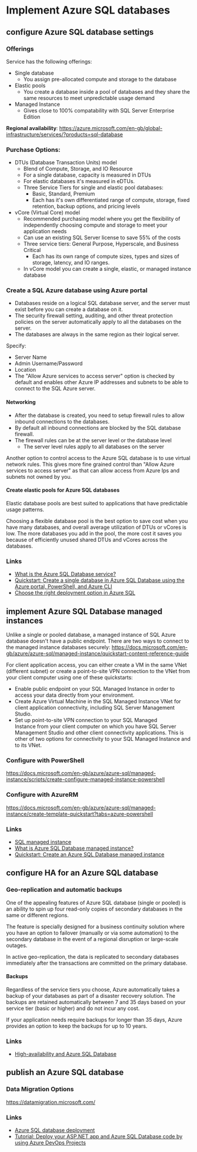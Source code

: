 
# Implement Azure SQL databases

## configure Azure SQL database settings

### Offerings

Service has the following offerings:

- Single database
  - You assign pre-allocated compute and storage to the database
- Elastic pools
  - You create a database inside a pool of databases and they share the same resources to meet unpredictable usage demand
- Managed Instance
  - Gives close to 100% compatability with SQL Server Enterprise Edition

**Regional availability**: https://azure.microsoft.com/en-gb/global-infrastructure/services/?products=sql-database

### Purchase Options:

- DTUs (Database Transaction Units) model
  - Blend of Compute, Storage, and IO Resource
  - For a single database, capacity is measured in DTUs
  - For elastic databases it's measured in eDTUs.
  - Three Service Tiers for single and elastic pool databases:
    - Basic, Standard, Premium
    - Each has it's own differentiated range of compute, storage, fixed retention, backup options, and pricing levels
- vCore (Virtual Core) model
  - Recommended purchasing model where you get the flexibility of independently choosing compute and storage to meet your application needs
  - Can use an existing SQL Server license to save 55% of the costs
  - Three service tiers: General Purpose, Hyperscale, and Business Critical
    - Each has its own range of compute sizes, types and sizes of storage, latency, and IO ranges.
  - In vCore model you can create a single, elastic, or managed instance database

### Create a SQL Azure database using Azure portal

- Databases reside on a logical SQL database server, and the server must exist before you can create a database on it.
- The security firewall setting, auditing, and other threat protection policies on the server automatically apply to all the databases on the server.
- The databases are always in the same region as their logical server.

Specify:

- Server Name
- Admin Username/Password
- Location
- The "Allow Azure services to access server" option is checked by default and enables other Azure IP addresses and subnets to be able to connect to the SQL Azure server.

#### Networking

- After the database is created, you need to setup firewall rules to allow inbound connections to the databases.
- By default all inbound connections are blocked by the SQL database firewall.
- The firewall rules can be at the server level or the database level
  - The server level rules apply to all databases on the server

Another option to control access to the Azure SQL database is to use virtual network rules. This gives more fine grained control than "Allow Azure services to access server" as that can allow access from Azure Ips and subnets not owned by you.

#### Create elastic pools for Azure SQL databases

Elastic database pools are best suited to applications that have predictable usage patterns.

Choosing a flexible database pool is the best option to save cost when you have many databases, and overall average utilization of DTUs or vCores is low. The more databases you add in the pool, the more cost it saves you because of efficiently unused shared DTUs and vCores across the databases.

### Links

- [What is the Azure SQL Database service?](https://docs.microsoft.com/en-us/azure/sql-database/sql-database-technical-overview)
- [Quickstart: Create a single database in Azure SQL Database using the Azure portal, PowerShell, and Azure CLI](https://docs.microsoft.com/en-us/azure/sql-database/sql-database-single-database-get-started)
- [Choose the right deployment option in Azure SQL](https://docs.microsoft.com/en-us/azure/sql-database/sql-database-paas-vs-sql-server-iaas)

## implement Azure SQL Database managed instances

Unlike a single or pooled database, a managed instance of SQL Azure database doesn't have a public endpoint. There are two ways to connect to the managed instance databases securely: https://docs.microsoft.com/en-gb/azure/azure-sql/managed-instance/quickstart-content-reference-guide

For client application access, you can either create a VM in the same VNet (different subnet) or create a point-to-site VPN connection to the VNet from your client computer using one of these quickstarts:

- Enable public endpoint on your SQL Managed Instance in order to access your data directly from your environment.
- Create Azure Virtual Machine in the SQL Managed Instance VNet for client application connectivity, including SQL Server Management Studio.
- Set up point-to-site VPN connection to your SQL Managed Instance from your client computer on which you have SQL Server Management Studio and other client connectivity applications. This is other of two options for connectivity to your SQL Managed Instance and to its VNet.

### Configure with PowerShell

https://docs.microsoft.com/en-gb/azure/azure-sql/managed-instance/scripts/create-configure-managed-instance-powershell

### Configure with AzureRM

https://docs.microsoft.com/en-gb/azure/azure-sql/managed-instance/create-template-quickstart?tabs=azure-powershell

### Links

- [SQL managed instance](https://docs.microsoft.com/en-us/azure/sql-database/sql-database-managed-instance-index)
- [What is Azure SQL Database managed instance?](https://docs.microsoft.com/en-us/azure/sql-database/sql-database-managed-instance)
- [Quickstart: Create an Azure SQL Database managed instance](https://docs.microsoft.com/en-us/azure/sql-database/sql-database-managed-instance-get-started)

## configure HA for an Azure SQL database

### Geo-replication and automatic backups

One of the appealing features of Azure SQL database (single or pooled) is an ability to spin up four read-only copies of secondary databases in the same or different regions.

The feature is specially designed for a business continuity solution where you have an option to failover (manually or via some automation) to the secondary database in the event of a regional disruption or large-scale outages.

In active geo-replication, the data is replicated to secondary databases immediately after the transactions are committed on the primary database.

#### Backups

Regardless of the service tiers you choose, Azure automatically takes a backup of your databases as part of a disaster recovery solution. The backups are retained automatically between 7 and 35 days  based on your service tier (basic or higher) and do not incur any cost.

If your application needs require backups for longer than 35 days, Azure provides an option to keep the backups for up to 10 years.

### Links

- [High-availability and Azure SQL Database](https://docs.microsoft.com/en-us/azure/sql-database/sql-database-high-availability)

## publish an Azure SQL database

### Data Migration Options

https://datamigration.microsoft.com/

### Links

- [Azure SQL database deployment](https://docs.microsoft.com/en-us/azure/devops/pipelines/targets/azure-sqldb)
- [Tutorial: Deploy your ASP.NET app and Azure SQL Database code by using Azure DevOps Projects](https://docs.microsoft.com/en-us/azure/devops-project/azure-devops-project-sql-database)
